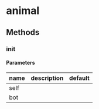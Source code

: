 # animal




## Methods


### __init__




#### Parameters
name | description | default
--- | --- | ---
self |  | 
bot |  | 




